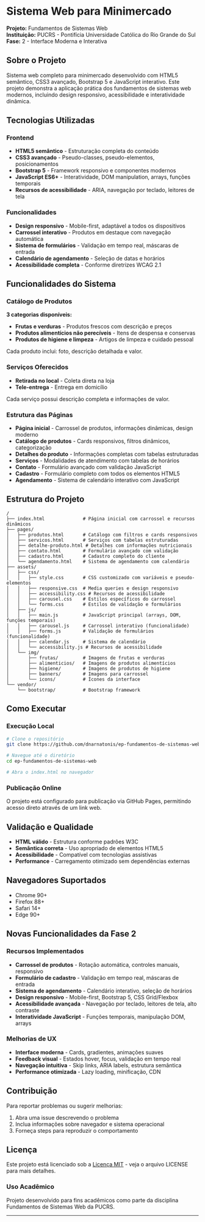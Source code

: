 # Sistema Web para Minimercado

**Projeto:** Fundamentos de Sistemas Web  
**Instituição:** PUCRS - Pontifícia Universidade Católica do Rio Grande do Sul  
**Fase:** 2 - Interface Moderna e Interativa  

## Sobre o Projeto

Sistema web completo para minimercado desenvolvido com HTML5 semântico, CSS3 avançado, Bootstrap 5 e JavaScript interativo. Este projeto demonstra a aplicação prática dos fundamentos de sistemas web modernos, incluindo design responsivo, acessibilidade e interatividade dinâmica.

## Tecnologias Utilizadas

### Frontend

- **HTML5 semântico** - Estruturação completa do conteúdo
- **CSS3 avançado** - Pseudo-classes, pseudo-elementos, posicionamentos
- **Bootstrap 5** - Framework responsivo e componentes modernos
- **JavaScript ES6+** - Interatividade, DOM manipulation, arrays, funções temporais
- **Recursos de acessibilidade** - ARIA, navegação por teclado, leitores de tela

### Funcionalidades

- **Design responsivo** - Mobile-first, adaptável a todos os dispositivos
- **Carrossel interativo** - Produtos em destaque com navegação automática
- **Sistema de formulários** - Validação em tempo real, máscaras de entrada
- **Calendário de agendamento** - Seleção de datas e horários
- **Acessibilidade completa** - Conforme diretrizes WCAG 2.1

## Funcionalidades do Sistema

### Catálogo de Produtos

**3 categorias disponíveis:**

- **Frutas e verduras** - Produtos frescos com descrição e preços
- **Produtos alimentícios não perecíveis** - Itens de despensa e conservas  
- **Produtos de higiene e limpeza** - Artigos de limpeza e cuidado pessoal

Cada produto inclui: foto, descrição detalhada e valor.

### Serviços Oferecidos

- **Retirada no local** - Coleta direta na loja
- **Tele-entrega** - Entrega em domicílio

Cada serviço possui descrição completa e informações de valor.

### Estrutura das Páginas

- **Página inicial** - Carrossel de produtos, informações dinâmicas, design moderno
- **Catálogo de produtos** - Cards responsivos, filtros dinâmicos, categorização
- **Detalhes do produto** - Informações completas com tabelas estruturadas
- **Serviços** - Modalidades de atendimento com tabelas de horários
- **Contato** - Formulário avançado com validação JavaScript
- **Cadastro** - Formulário completo com todos os elementos HTML5
- **Agendamento** - Sistema de calendário interativo com JavaScript

## Estrutura do Projeto

```text
/
├── index.html              # Página inicial com carrossel e recursos dinâmicos
├── pages/
│   ├── produtos.html       # Catálogo com filtros e cards responsivos
│   ├── servicos.html       # Serviços com tabelas estruturadas
│   ├── detalhe-produto.html # Detalhes com informações nutricionais
│   ├── contato.html        # Formulário avançado com validação
│   ├── cadastro.html       # Cadastro completo do cliente
│   └── agendamento.html    # Sistema de agendamento com calendário
├── assets/
│   ├── css/
│   │   ├── style.css       # CSS customizado com variáveis e pseudo-elementos
│   │   ├── responsive.css  # Media queries e design responsivo
│   │   ├── accessibility.css # Recursos de acessibilidade
│   │   ├── carousel.css    # Estilos específicos do carrossel
│   │   └── forms.css       # Estilos de validação e formulários
│   ├── js/
│   │   ├── main.js         # JavaScript principal (arrays, DOM, funções temporais)
│   │   ├── carousel.js     # Carrossel interativo (funcionalidade)
│   │   ├── forms.js        # Validação de formulários (funcionalidade)
│   │   ├── calendar.js     # Sistema de calendário
│   │   └── accessibility.js # Recursos de acessibilidade
│   └── img/
│       ├── frutas/         # Imagens de frutas e verduras
│       ├── alimenticios/   # Imagens de produtos alimentícios
│       ├── higiene/        # Imagens de produtos de higiene
│       ├── banners/        # Imagens para carrossel
│       └── icons/          # Ícones da interface
└── vendor/
    └── bootstrap/          # Bootstrap framework
```

## Como Executar

### Execução Local

```bash
# Clone o repositório
git clone https://github.com/dnarnatonis/ep-fundamentos-de-sistemas-web.git

# Navegue até o diretório
cd ep-fundamentos-de-sistemas-web

# Abra o index.html no navegador
```

### Publicação Online

O projeto está configurado para publicação via GitHub Pages, permitindo acesso direto através de um link web.

## Validação e Qualidade

- **HTML válido** - Estrutura conforme padrões W3C
- **Semântica correta** - Uso apropriado de elementos HTML5
- **Acessibilidade** - Compatível com tecnologias assistivas
- **Performance** - Carregamento otimizado sem dependências externas

## Navegadores Suportados

- Chrome 90+
- Firefox 88+
- Safari 14+
- Edge 90+

## Novas Funcionalidades da Fase 2

### Recursos Implementados

- **Carrossel de produtos** - Rotação automática, controles manuais, responsivo
- **Formulário de cadastro** - Validação em tempo real, máscaras de entrada
- **Sistema de agendamento** - Calendário interativo, seleção de horários
- **Design responsivo** - Mobile-first, Bootstrap 5, CSS Grid/Flexbox
- **Acessibilidade avançada** - Navegação por teclado, leitores de tela, alto contraste
- **Interatividade JavaScript** - Funções temporais, manipulação DOM, arrays

### Melhorias de UX

- **Interface moderna** - Cards, gradientes, animações suaves
- **Feedback visual** - Estados hover, focus, validação em tempo real
- **Navegação intuitiva** - Skip links, ARIA labels, estrutura semântica
- **Performance otimizada** - Lazy loading, minificação, CDN

## Contribuição

Para reportar problemas ou sugerir melhorias:

1. Abra uma issue descrevendo o problema
2. Inclua informações sobre navegador e sistema operacional
3. Forneça steps para reproduzir o comportamento

## Licença

Este projeto está licenciado sob a [Licença MIT](LICENSE) - veja o arquivo LICENSE para mais detalhes.

### Uso Acadêmico

Projeto desenvolvido para fins acadêmicos como parte da disciplina Fundamentos de Sistemas Web da PUCRS.

---
